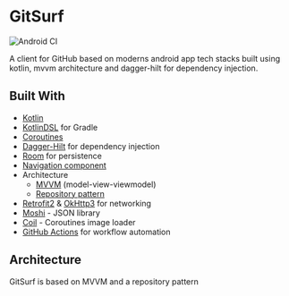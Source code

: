 # GitSurf

![Android CI](https://github.com/pushpalroy/GitSurf/workflows/Android%20CI/badge.svg?branch=master)

A client for GitHub based on moderns android app tech stacks built using kotlin, mvvm architecture and dagger-hilt for dependency injection.

## Built With

- [Kotlin](https://kotlinlang.org/)
- [KotlinDSL](https://docs.gradle.org/current/userguide/kotlin_dsl.html) for Gradle
- [Coroutines](https://kotlinlang.org/docs/reference/coroutines-overview.html)
- [Dagger-Hilt](https://dagger.dev/hilt/) for dependency injection
- [Room](https://developer.android.com/topic/libraries/architecture/room) for persistence
- [Navigation component](https://developer.android.com/guide/navigation)
- Architecture
  - [MVVM](https://blog.mindorks.com/mvvm-architecture-android-tutorial-for-beginners-step-by-step-guide) (model-view-viewmodel)
  - [Repository pattern](https://proandroiddev.com/the-real-repository-pattern-in-android-efba8662b754)
- [Retrofit2](https://square.github.io/retrofit/) & [OkHttp3](https://square.github.io/okhttp/4.x/okhttp/okhttp3/) for networking
- [Moshi](https://github.com/square/moshi/) - JSON library
- [Coil](https://github.com/coil-kt/coil) - Coroutines image loader
- [GitHub Actions](https://github.com/features/actions) for workflow automation


## Architecture
GitSurf is based on MVVM and a repository pattern
